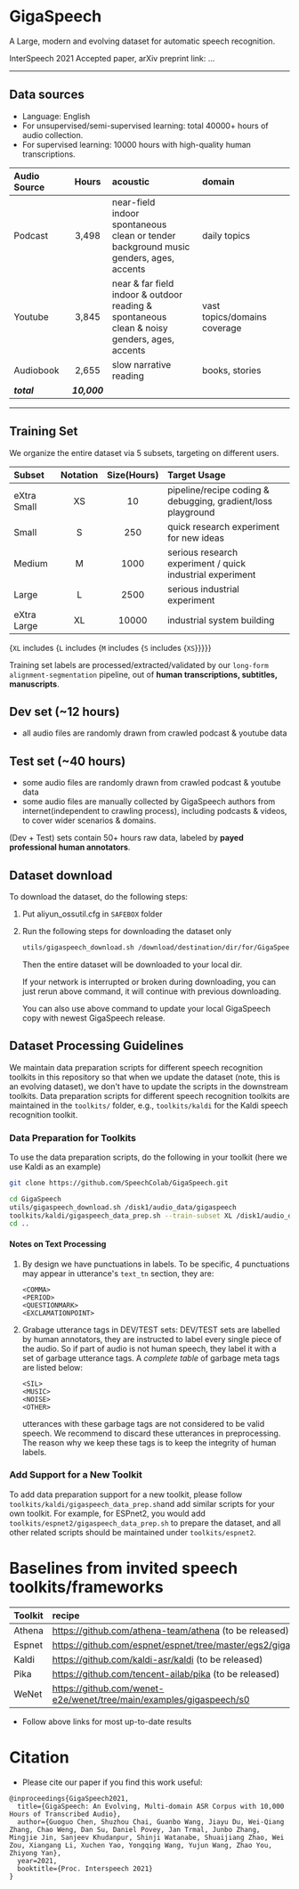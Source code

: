 # GigaSpeech
A Large, modern and evolving dataset for automatic speech recognition.

InterSpeech 2021 Accepted paper, arXiv preprint link: ... 

---
## Data sources
* Language: English
* For unsupervised/semi-supervised learning: total 40000+ hours of audio collection.
* For supervised learning: 10000 hours with high-quality human transcriptions.

| Audio Source   |      Hours    | acoustic | domain |
|:---------------|:-------------:|:---------------|:---------------|
| Podcast        |  3,498        | near-field <br> indoor <br> spontaneous <br> clean or tender background music <br> genders, ages, accents | daily topics |
| Youtube        |  3,845        | near & far field <br> indoor & outdoor <br> reading & spontaneous <br> clean & noisy <br> genders, ages, accents | vast topics/domains coverage |
| Audiobook      |  2,655        | slow narrative reading | books, stories |
| ***total***    |  ***10,000*** |||

---
## Training Set
We organize the entire dataset via 5 subsets, targeting on different users.

| Subset   | Notation |    Size(Hours)    |  Target Usage  |
|:---------------|:-------------:|:-------------:|:-------------|
| eXtra Small | XS        |  10        |pipeline/recipe coding & debugging, gradient/loss playground |
| Small | S        |  250        |quick research experiment for new ideas |
| Medium | M      |  1000        | serious research experiment / quick industrial experiment |
| Large | L      |  2500        | serious industrial experiment |
| eXtra Large | XL      |  10000        | industrial system building|

{`XL` includes {`L` includes {`M` includes {`S` includes {`XS`}}}}}

Training set labels are processed/extracted/validated by our `long-form alignment-segmentation` pipeline, out of **human transcriptions, subtitles, manuscripts**. 

## Dev set (~12 hours)
* all audio files are randomly drawn from crawled podcast & youtube data

## Test set (~40 hours)
* some audio files are randomly drawn from crawled podcast & youtube data
* some audio files are manually collected by GigaSpeech authors from internet(independent to crawling process), including podcasts & videos, to cover wider scenarios & domains.

(Dev + Test) sets contain 50+ hours raw data, labeled by **payed professional human annotators**.

## Dataset download
To download the dataset, do the following steps:
1. Put aliyun_ossutil.cfg in `SAFEBOX` folder
2. Run the following steps for downloading the dataset only
   ```bash
   utils/gigaspeech_download.sh /download/destination/dir/for/GigaSpeechDataset
   ```
   Then the entire dataset will be downloaded to your local dir.

   If your network is interrupted or broken during downloading, you can just rerun above command, it will continue with previous downloading.

   You can also use above command to update your local GigaSpeech copy with newest GigaSpeech release.

## Dataset Processing Guidelines
We maintain data preparation scripts for different speech recognition toolkits
in this repository so that when we update the dataset (note, this is an evolving
dataset), we don't have to update the scripts in the downstream toolkits. Data
preparation scripts for different speech recognition toolkits are maintained in
the `toolkits/` folder, e.g., `toolkits/kaldi` for the Kaldi speech recognition
toolkit.

### Data Preparation for Toolkits
To use the data preparation scripts, do the following in your toolkit (here we
use Kaldi as an example)
```bash
git clone https://github.com/SpeechColab/GigaSpeech.git

cd GigaSpeech
utils/gigaspeech_download.sh /disk1/audio_data/gigaspeech
toolkits/kaldi/gigaspeech_data_prep.sh --train-subset XL /disk1/audio_data/gigaspeech ../data
cd ..
```
#### Notes on Text Processing
1. By design we have punctuations in labels. To be specific, 4 punctuations may appear in utterance's `text_tn` section, they are:
   ```
   <COMMA>
   <PERIOD>
   <QUESTIONMARK>
   <EXCLAMATIONPOINT>
   ```

2. Grabage utterance tags in DEV/TEST sets:
   DEV/TEST sets are labelled by human annotators, they are instructed to label every single piece of the audio. So if part of audio is not human speech, they label it with a set of garbage utterance tags.
   A *complete table* of garbage meta tags are listed below:
   ```
   <SIL>
   <MUSIC>
   <NOISE>
   <OTHER>
   ```
   utterances with these garbage tags are not considered to be valid speech. We recommend to discard these utterances in preprocessing. The reason why we keep these tags is to keep the integrity of human labels.

### Add Support for a New Toolkit
To add data preparation support for a new toolkit, please follow
`toolkits/kaldi/gigaspeech_data_prep.sh`and add similar scripts for your own
toolkit. For example, for ESPnet2, you would add
`toolkits/espnet2/gigaspeech_data_prep.sh` to prepare the dataset, and all
other related scripts should be maintained under `toolkits/espnet2`.

# Baselines from invited speech toolkits/frameworks

| Toolkit   | recipe |
|:---------------|:---------------|
|Athena| https://github.com/athena-team/athena (to be released) |
|Espnet| https://github.com/espnet/espnet/tree/master/egs2/gigaspeech/asr1 |
|Kaldi| https://github.com/kaldi-asr/kaldi (to be released) |
|Pika | https://github.com/tencent-ailab/pika (to be released) |
|WeNet | https://github.com/wenet-e2e/wenet/tree/main/examples/gigaspeech/s0 |

* Follow above links for most up-to-date results

# Citation
* Please cite our paper if you find this work useful:

```bibtext
@inproceedings{GigaSpeech2021,
  title={GigaSpeech: An Evolving, Multi-domain ASR Corpus with 10,000 Hours of Transcribed Audio},
  author={Guoguo Chen, Shuzhou Chai, Guanbo Wang, Jiayu Du, Wei-Qiang Zhang, Chao Weng, Dan Su, Daniel Povey, Jan Trmal, Junbo Zhang, Mingjie Jin, Sanjeev Khudanpur, Shinji Watanabe, Shuaijiang Zhao, Wei Zou, Xiangang Li, Xuchen Yao, Yongqing Wang, Yujun Wang, Zhao You, Zhiyong Yan},
  year=2021,
  booktitle={Proc. Interspeech 2021}
}
```


